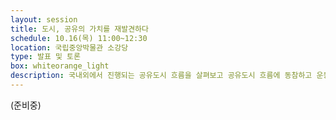 ```yaml
---
layout: session
title: 도시, 공유의 가치를 재발견하다
schedule: 10.16(목) 11:00~12:30
location: 국립중앙박물관 소강당
type: 발표 및 토론
box: whiteorange_light
description: 국내외에서 진행되는 공유도시 흐름을 살펴보고 공유도시 흐름에 동참하고 운동을 이끌고 있는 단체와 프로젝트의 직접적인 사례들을 들어본다.
---
```


(준비중)
